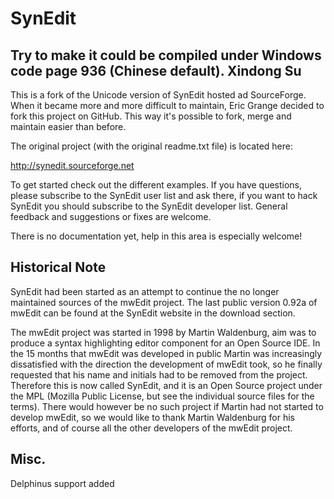 SynEdit
=======

Try to make it could be compiled under Windows code page 936 (Chinese default).
Xindong Su
-------
This is a fork of the Unicode version of SynEdit hosted ad SourceForge. When it became more and more difficult to maintain, Eric Grange decided to fork this project on GitHub. This way it's possible to fork, merge and maintain easier than before.

The original project (with the original readme.txt file) is located here:

http://synedit.sourceforge.net

To get started check out the different examples. If you have questions, please subscribe to the SynEdit user list and ask there, if you want to hack SynEdit you should subscribe to the SynEdit developer list. General feedback and suggestions or fixes are welcome.

There is no documentation yet, help in this area is especially welcome!

Historical Note
---------------
SynEdit had been started as an attempt to continue the no longer maintained
sources of the mwEdit project. The last public version 0.92a of mwEdit can be
found at the SynEdit website in the download section.

The mwEdit project was started in 1998 by Martin Waldenburg, aim was to produce a syntax highlighting editor component for an Open Source IDE. In the 15 months that mwEdit was developed in public Martin was increasingly dissatisfied with the direction the development of mwEdit took, so he finally requested that his name and initials had to be removed from the project.
Therefore this is now called SynEdit, and it is an Open Source project under the MPL (Mozilla Public License, but see the individual source files for the terms).
There would however be no such project if Martin had not started to develop mwEdit, so we would like to thank Martin Waldenburg for his efforts, and of course all the other developers of the mwEdit project.

Misc.
-----
Delphinus support added